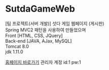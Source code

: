 # SutdaGameWeb
[팀 프로젝트(서버 개발)] 섯다 게임 웹페이지 (게시판)<br/>
Spring MVC2 패턴을 사용하여 만들었으며<br/>
Front    [HTML, CSS, JQuery]<br/>
Back-end [JAVA, AJax, MySQL]<br/>
Tomcat 8.0<br/>
jdk 1.11.0<br/>

<a href="http://sunx.cafe24.com/">홈페이지 바로가기</a> 관리자 계정 id:1 pw:1
